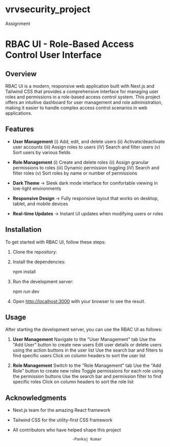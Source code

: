 # vrvsecurity_project
Assignment

# RBAC UI - Role-Based Access Control User Interface

## Overview

RBAC UI is a modern, responsive web application built with Next.js and Tailwind CSS that provides a comprehensive interface for managing user roles and permissions in a role-based access control system. This project offers an intuitive dashboard for user management and role administration, making it easier to handle complex access control scenarios in web applications.

## Features

- **User Management**
  (i)   Add, edit, and delete users
  (ii)  Activate/deactivate user accounts
  (iii) Assign roles to users
  (iV)  Search and filter users
  (v)   Sort users by various fields

- **Role Management**
  (i)   Create and delete roles
  (ii)  Assign granular permissions to roles
  (iii) Dynamic permission toggling
  (iV)  Search and filter roles
  (v)   Sort roles by name or number of permissions

- **Dark Theme**
  -> Sleek dark mode interface for comfortable viewing in low-light environments

- **Responsive Design**
  -> Fully responsive layout that works on desktop, tablet, and mobile devices

- **Real-time Updates**
  -> Instant UI updates when modifying users or roles

## Installation

To get started with RBAC UI, follow these steps:

1. Clone the repository:

2. Install the dependencies:

   npm install
   

3. Run the development server:
  
   npm run dev
   

4. Open [http://localhost:3000](http://localhost:3000) with your browser to see the result.

## Usage

After starting the development server, you can use the RBAC UI as follows:

1. **User Management**
    Navigate to the "User Management" tab
    Use the "Add User" button to create new users
    Edit user details or delete users using the action buttons in the user list
    Use the search bar and filters to find specific users
    Click on column headers to sort the user list

2. **Role Management**
    Switch to the "Role Management" tab
    Use the "Add Role" button to create new roles
    Toggle permissions for each role using the permission buttons
    Use the search bar and permission filter to find specific roles
    Click on column headers to sort the role list


## Acknowledgments

- Next.js team for the amazing React framework
- Tailwind CSS for the utility-first CSS framework
- All contributors who have helped shape this project


                                -Pankaj Kumar


